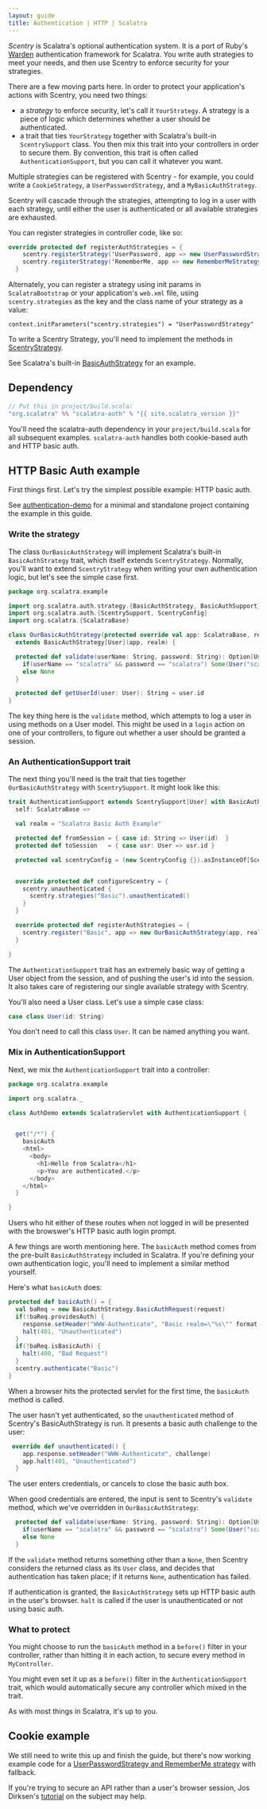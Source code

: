 ```yaml
---
layout: guide
title: Authentication | HTTP | Scalatra
---
```


*Scentry* is Scalatra's optional authentication system. It is a port of Ruby's
[Warden](https://github.com/hassox/warden) authentication framework for
Scalatra. You write auth strategies to meet your needs, and then use Scentry
to enforce security for your strategies.

There are a few moving parts here. In order to protect your application's actions
with Scentry, you need two things:

* a *strategy* to enforce security, let's call it `YourStrategy`. A strategy is
a piece of logic which determines whether a user should be authenticated.
* a trait that ties `YourStrategy` together with Scalatra's built-in
`ScentrySupport` class. You then mix this trait into your controllers in
order to secure them. By convention, this trait is often called
`AuthenticationSupport`, but you can call it whatever you want.

Multiple strategies can be registered with Scentry - for example, you could write
a `CookieStrategy`, a `UserPasswordStrategy`, and a `MyBasicAuthStrategy`.

Scentry will cascade through the strategies, attempting to log in a user with
each strategy, until either the user is authenticated or all available
strategies are exhausted.

You can register strategies in controller code, like so:

```scala
override protected def registerAuthStrategies = {
    scentry.registerStrategy('UserPassword, app => new UserPasswordStrategy(app))
    scentry.registerStrategy('RememberMe, app => new RememberMeStrategy(app))
  }
```

Alternately, you can register a strategy using init params in
`ScalatraBootstrap` or your application's `web.xml` file, using
`scentry.strategies` as the key and the class name of your strategy as a value:

`context.initParameters("scentry.strategies") = "UserPasswordStrategy"`

To write a Scentry Strategy, you'll need to implement the methods in
[ScentryStrategy](https://github.com/scalatra/scalatra/blob/develop/auth/src/main/scala/org/scalatra/auth/ScentryStrategy.scala).

See Scalatra's built-in [BasicAuthStrategy](https://github.com/scalatra/scalatra/blob/develop/auth/src/main/scala/org/scalatra/auth/strategy/BasicAuthStrategy.scala)
for an example.

## Dependency

```scala
// Put this in project/build.scala:
"org.scalatra" %% "scalatra-auth" % "{{ site.scalatra_version }}"
```

You'll need the scalatra-auth dependency in your `project/build.scala` for all subsequent
examples. `scalatra-auth` handles both cookie-based auth and HTTP basic auth.

## HTTP Basic Auth example

First things first. Let's try the simplest possible example: HTTP basic auth.

<div class="alert alert-info">
  <span class="badge badge-info"><i class="icon-flag icon-white"></i></span>
  See
  <a href="{{site.examples}}http/authentication-demo">authentication-demo</a>
  for a minimal and standalone project containing the example in this guide.
</div>

### Write the strategy

The class `OurBasicAuthStrategy` will implement Scalatra's built-in `BasicAuthStrategy`
trait, which itself extends `ScentryStrategy`. Normally, you'll want to extend
`ScentryStrategy` when writing your own authentication logic, but let's see the
simple case first.

```scala
package org.scalatra.example

import org.scalatra.auth.strategy.{BasicAuthStrategy, BasicAuthSupport}
import org.scalatra.auth.{ScentrySupport, ScentryConfig}
import org.scalatra.{ScalatraBase}

class OurBasicAuthStrategy(protected override val app: ScalatraBase, realm: String)
  extends BasicAuthStrategy[User](app, realm) {

  protected def validate(userName: String, password: String): Option[User] = {
    if(userName == "scalatra" && password == "scalatra") Some(User("scalatra"))
    else None
  }

  protected def getUserId(user: User): String = user.id
}
```
The key thing here is the `validate` method, which attempts to log a user in
using methods on a User model. This might be used in a `login` action on one
of your controllers, to figure out whether a user should be granted a session.

### An AuthenticationSupport trait

The next thing you'll need is the trait that ties together `OurBasicAuthStrategy`
with `ScentrySupport`. It might look like this:

```scala
trait AuthenticationSupport extends ScentrySupport[User] with BasicAuthSupport[User] {
  self: ScalatraBase =>

  val realm = "Scalatra Basic Auth Example"

  protected def fromSession = { case id: String => User(id)  }
  protected def toSession   = { case usr: User => usr.id }

  protected val scentryConfig = (new ScentryConfig {}).asInstanceOf[ScentryConfiguration]


  override protected def configureScentry = {
    scentry.unauthenticated {
      scentry.strategies("Basic").unauthenticated()
    }
  }

  override protected def registerAuthStrategies = {
    scentry.register("Basic", app => new OurBasicAuthStrategy(app, realm))
  }

}
```

The `AuthenticationSupport` trait has an extremely basic way of getting a User
object from the session, and of pushing the user's id into the session. It also
takes care of registering our single available strategy with Scentry.

You'll also need a User class. Let's use a simple case class:

```scala
case class User(id: String)
```

You don't need to call this class `User`. It can be named anything you want.

### Mix in AuthenticationSupport

Next, we mix the `AuthenticationSupport` trait into a controller:

```scala
package org.scalatra.example

import org.scalatra._

class AuthDemo extends ScalatraServlet with AuthenticationSupport {


  get("/*") {
    basicAuth
    <html>
      <body>
        <h1>Hello from Scalatra</h1>
        <p>You are authenticated.</p>
      </body>
    </html>
  }

}
```

Users who hit either of these routes when not logged in will be presented
with the browswer's HTTP basic auth login prompt.

A few things are worth mentioning here. The `basicAuth` method comes from the
pre-built `BasicAuthStrategy` included in Scalatra. If you're defining your own
authentication logic, you'll need to implement a similar method yourself.

Here's what `basicAuth` does:

```scala
protected def basicAuth() = {
  val baReq = new BasicAuthStrategy.BasicAuthRequest(request)
  if(!baReq.providesAuth) {
    response.setHeader("WWW-Authenticate", "Basic realm=\"%s\"" format realm)
    halt(401, "Unauthenticated")
  }
  if(!baReq.isBasicAuth) {
    halt(400, "Bad Request")
  }
  scentry.authenticate("Basic")
}
```

When a browser hits the protected servlet for the first time, the `basicAuth`
method is called.

The user hasn't yet authenticated, so the `unauthenticated` method of Scentry's
BasicAuthStrategy is run. It presents a basic auth challenge to the user:

```scala
 override def unauthenticated() {
    app.response.setHeader("WWW-Authenticate", challenge)
    app.halt(401, "Unauthenticated")
  }
```

The user enters credentials, or cancels to close the basic auth box.

When good credentials are entered, the input is sent to Scentry's `validate`
method, which we've overridden in `OurBasicAuthStrategy`:

```scala
  protected def validate(userName: String, password: String): Option[User] = {
    if(userName == "scalatra" && password == "scalatra") Some(User("scalatra"))
    else None
  }
```


If the `validate` method returns something other than a `None`, then Scentry
considers the returned class as its `User` class, and decides that authentication has
taken place; if it returns `None`, authentication has failed.

If authentication is granted, the `BasicAuthStrategy` sets up HTTP basic auth
in the user's browser. `halt` is called if the user is unauthenticated or not
using basic auth.

### What to protect

You might choose to run the `basicAuth` method in a `before()` filter in your
controller, rather than hitting it in each action, to secure every method in
`MyController`.

You might even set it up as a `before()` filter in the
`AuthenticationSupport` trait, which would automatically secure any controller
which mixed in the trait.

As with most things in Scalatra, it's up to you.

## Cookie example

We still need to write this up and finish the guide, but there's now working
example code for a
[UserPasswordStrategy and RememberMe strategy](https://github.com/scalatra/scalatra-website-examples/tree/master/2.4/http/scentry-auth-demo)
with fallback.

If you're trying to secure an API rather than a user's browser session,
Jos Dirksen's [tutorial](http://www.smartjava.org/content/tutorial-getting-started-scala-and-scalatra-part-iii) on the subject may help.

